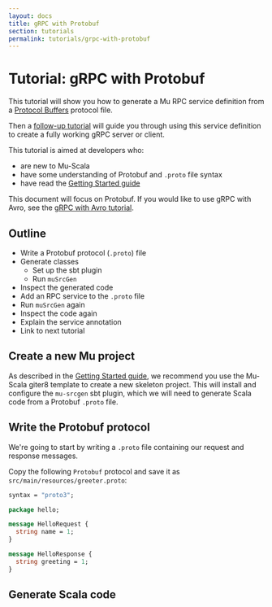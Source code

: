 ```yaml
---
layout: docs
title: gRPC with Protobuf
section: tutorials
permalink: tutorials/grpc-with-protobuf
---
```


# Tutorial: gRPC with Protobuf

This tutorial will show you how to generate a Mu RPC service definition from a
[Protocol Buffers] protocol file.

Then a [follow-up tutorial](grpc-server-client) will guide you through using
this service definition to create a fully working gRPC server or client.

This tutorial is aimed at developers who:

* are new to Mu-Scala
* have some understanding of Protobuf and `.proto` file syntax
* have read the [Getting Started guide](../getting-started)

This document will focus on Protobuf. If you would like to use gRPC with Avro,
see the [gRPC with Avro tutorial](grpc-with-avro).

## Outline

* Write a Protobuf protocol (`.proto`) file
* Generate classes
    * Set up the sbt plugin
    * Run `muSrcGen`
* Inspect the generated code
* Add an RPC service to the `.proto` file
* Run `muSrcGen` again
* Inspect the code again
* Explain the service annotation
* Link to next tutorial

## Create a new Mu project

As described in the [Getting Started guide](../getting-started), we recommend
you use the Mu-Scala giter8 template to create a new skeleton project. This will
install and configure the `mu-srcgen` sbt plugin, which we will need to generate
Scala code from a Protobuf `.proto` file.

## Write the Protobuf protocol

We're going to start by writing a `.proto` file containing our request and
response messages.

Copy the following `Protobuf` protocol and save it as
`src/main/resources/greeter.proto`:

```proto
syntax = "proto3";

package hello;

message HelloRequest {
  string name = 1;
}

message HelloResponse {
  string greeting = 1;
}
```

## Generate Scala code


[gRPC]: https://grpc.io/
[Protocol Buffers]: https://developers.google.com/protocol-buffers
